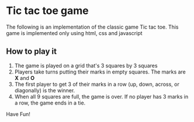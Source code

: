 # Tic tac toe game

The following is an implementation of the classic game Tic tac toe. This game is implemented only using html, css and javascript 

## How to play it
1. The game is played on a grid that's 3 squares by 3 squares
2. Players take turns putting their marks in empty squares. The marks are **X** and **O**
3. The first player to get 3 of their marks in a row (up, down, across, or diagonally) is the winner.
4. When all 9 squares are full, the game is over. If no player has 3 marks in a row, the game ends in a tie.

Have Fun!
